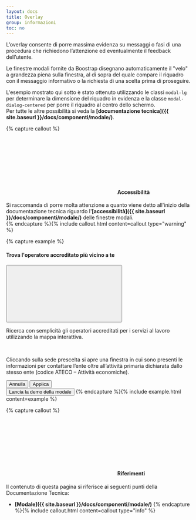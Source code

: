 ```yaml
---
layout: docs
title: Overlay
group: informazioni
toc: no
---
```


L’overlay consente di porre massima evidenza su messaggi o fasi di una procedura che richiedono l’attenzione ed eventualmente il feedback dell’utente.

Le finestre modali fornite da Boostrap disegnano automaticamente il "velo" a grandezza piena sulla finestra, al di sopra del quale compare il riquadro con il messaggio informativo o la richiesta di una scelta prima di proseguire.

L'esempio mostrato qui sotto è stato ottenuto utilizzando le classi `modal-lg` per determinare la dimensione del riquadro in evidenza e la classe `modal-dialog-centered` per porre il riquadro al centro dello schermo.  
Per tutte le altre possibilità si veda la **[documentazione tecnica]({{ site.baseurl }}/docs/componenti/modale/)**.

{% capture callout %}
#### <svg class="icon icon-warning icon-lg"><use xlink:href="{{ site.baseurl }}/dist/svg/sprites.svg#it-warning-circle"></use></svg> Accessibilità
Si raccomanda di porre molta attenzione a quanto viene detto all'inizio della documentazione tecnica riguardo l'**[accessibilità]({{ site.baseurl }}/docs/componenti/modale/)** delle finestre modali.  
{% endcapture %}{% include callout.html content=callout type="warning" %}

{% capture example %}
<div class="modal fade" tabindex="-1" role="dialog" id="modal01">
   <div class="modal-dialog modal-lg modal-dialog-centered" role="document">
      <div class="modal-content">
         <div class="modal-header">
            <h4 class="modal-title">Trova l'operatore accreditato più vicino a te</h4>
            <button class="close" type="button" data-dismiss="modal" aria-label="Close">
               <svg class="icon">
                  <use xlink:href="{{ site.baseurl }}/dist/svg/sprites.svg#it-close"></use>
               </svg>
            </button>
         </div>
         <div class="modal-body">
            <p>Ricerca con semplicità gli operatori accreditati per i servizi al lavoro utilizzando la mappa interattiva.</p>
            <br/>
            <p>Cliccando sulla sede prescelta si apre una finestra in cui sono presenti le informazioni per contattare l’ente oltre all’attività primaria dichiarata dallo stesso ente (codice ATECO – Attività economiche).</p>
         </div>
         <div class="modal-footer">
            <button class="btn btn-outline-primary btn-sm" type="button" data-dismiss="modal">Annulla</button>
            <button class="btn btn-primary btn-sm" data-dismiss="modal" type="button">Applica</button>
         </div>
      </div>
   </div>
</div>

<button class="btn btn-primary" type="button" data-bs-toggle="modal" data-target="#modal01">
  Lancia la demo della modale
</button>
{% endcapture %}{% include example.html content=example %}



{% capture callout %}
####  <svg class="icon icon-info icon-lg"><use xlink:href="{{ site.baseurl }}/dist/svg/sprites.svg#it-info-circle"></use></svg> Riferimenti
Il contenuto di questa pagina si riferisce ai seguenti punti della Documentazione Tecnica:
- **[Modale]({{ site.baseurl }}/docs/componenti/modale/)**
{% endcapture %}{% include callout.html content=callout type="info" %}
